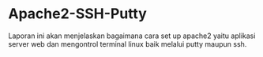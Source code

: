 # Apache2-SSH-Putty
Laporan ini akan menjelaskan bagaimana cara set up apache2 yaitu aplikasi server web dan mengontrol terminal linux baik melalui putty maupun ssh.
